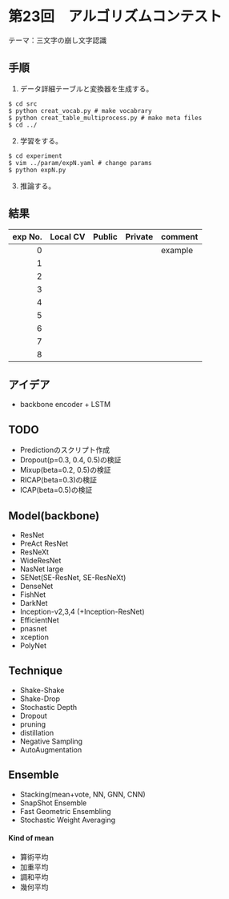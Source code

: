 # 第23回　アルゴリズムコンテスト
テーマ：三文字の崩し文字認識

## 手順
1. データ詳細テーブルと変換器を生成する。
```
$ cd src
$ python creat_vocab.py # make vocabrary
$ python creat_table_multiprocess.py # make meta files
$ cd ../
```
2. 学習をする。
```
$ cd experiment
$ vim ../param/expN.yaml # change params
$ python expN.py
```

3. 推論する。




## 結果
| exp No. | Local CV | Public | Private | comment |
| ------: | -------: | -----: | ------: | :------ |
| 0       |          |        |         | example |
| 1       |          |        |         |         |
| 2       |          |        |         |         |
| 3       |          |        |         |         |
| 4       |          |        |         |         |
| 5       |          |        |         |         |
| 6       |          |        |         |         |
| 7       |          |        |         |         |
| 8       |          |        |         |         |


## アイデア
- backbone encoder + LSTM


## TODO
- Predictionのスクリプト作成
- Dropout(p=0.3, 0.4, 0.5)の検証
- Mixup(beta=0.2, 0.5)の検証
- RICAP(beta=0.3)の検証
- ICAP(beta=0.5)の検証


## Model(backbone)
- ResNet
- PreAct ResNet
- ResNeXt
- WideResNet
- NasNet large
- SENet(SE-ResNet, SE-ResNeXt)
- DenseNet
- FishNet
- DarkNet
- Inception-v2,3,4 (+Inception-ResNet)
- EfficientNet
- pnasnet
- xception
- PolyNet


## Technique
- Shake-Shake
- Shake-Drop
- Stochastic Depth
- Dropout
- pruning
- distillation
- Negative Sampling
- AutoAugmentation


## Ensemble
- Stacking(mean+vote, NN, GNN, CNN)
- SnapShot Ensemble
- Fast Geometric Ensembling
- Stochastic Weight Averaging


#### Kind of mean
- 算術平均
- 加重平均
- 調和平均
- 幾何平均


